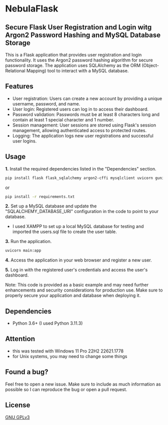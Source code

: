 # NebulaFlask

## Secure Flask User Registration and Login witg Argon2 Password Hashing and MySQL Database Storage

This is a Flask application that provides user registration and login functionality. It uses the Argon2 password hashing algorithm for secure password storage. The application uses SQLAlchemy as the ORM (Object-Relational Mapping) tool to interact with a MySQL database.

## Features

- User registration: Users can create a new account by providing a unique username, password, and name.
- User login: Registered users can log in to access their dashboard.
- Password validation: Passwords must be at least 8 characters long and contain at least 1 special character and 1 number.
- Session management: User sessions are stored using Flask's session management, allowing authenticated access to protected routes.
- Logging: The application logs new user registrations and successful user logins.

## Usage

**1.** Install the required dependencies listed in the "Dependencies" section.

```bash
pip install flask flask_sqlalchemy argon2-cffi mysqlclient uvicorn gunicorn gevent asgiref python-dotenv
```

or

```bash
pip install -r requirements.txt
```

**2.** Set up a MySQL database and update the "SQLALCHEMY_DATABASE_URI" configuration in the code to point to your database.

- I used XAMPP to set up a local MySQL database for testing and imported the users.sql file to create the user table.

**3.** Run the application.

```bash
uvicorn main:app
```

**4.** Access the application in your web browser and register a new user.

**5.** Log in with the registered user's credentials and access the user's dashboard.

Note: This code is provided as a basic example and may need further enhancements and security considerations for production use. Make sure to properly secure your application and database when deploying it.

## Dependencies

- Python 3.6+ (I used Python 3.11.3)

## Attention

- this was tested with Windows 11 Pro 22H2 22621.1778
- for Unix systems, you may need to change some things

## Found a bug?

Feel free to open a new issue. Make sure to include as much information as possible so I can reproduce the bug or open a pull request.

## License

[GNU GPLv3](https://choosealicense.com/licenses/gpl-3.0/)
